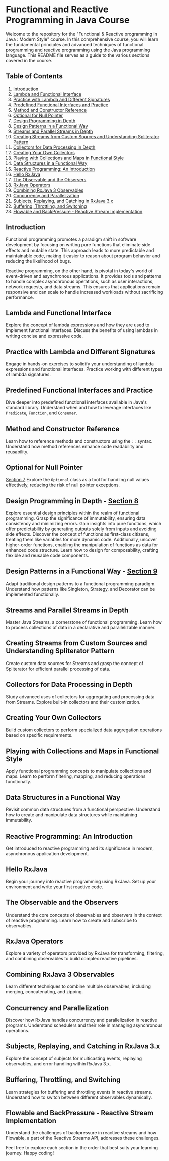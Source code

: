 # Functional and Reactive Programming in Java Course

Welcome to the repository for the "Functional & Reactive programming in Java : Modern Style" course. In this comprehensive course, you will learn the fundamental principles and advanced techniques of functional programming and reactive programming using the Java programming language. This README file serves as a guide to the various sections covered in the course.

## Table of Contents

1. [Introduction](#introduction)
2. [Lambda and Functional Interface](#lambda-and-functional-interface)
3. [Practice with Lambda and Different Signatures](#practice-with-lambda-and-different-signatures)
4. [Predefined Functional Interfaces and Practice](#predefined-functional-interfaces-and-practice)
5. [Method and Constructor Reference](#method-and-constructor-reference)
6. [Optional for Null Pointer](#optional-for-null-pointer)
7. [Design Programming in Depth](#design-programming-in-depth)
8. [Design Patterns in a Functional Way](#design-patterns-in-a-functional-way)
9. [Streams and Parallel Streams in Depth](#streams-and-parallel-streams-in-depth)
10. [Creating Streams from Custom Sources and Understanding Spliterator Pattern](#creating-streams-from-custom-sources-and-understanding-spliterator-pattern)
11. [Collectors for Data Processing in Depth](#collectors-for-data-processing-in-depth)
12. [Creating Your Own Collectors](#creating-your-own-collectors)
13. [Playing with Collections and Maps in Functional Style](#playing-with-collections-and-maps-in-functional-style)
14. [Data Structures in a Functional Way](#data-structures-in-a-functional-way)
15. [Reactive Programming: An Introduction](#reactive-programming-an-introduction)
16. [Hello RxJava](#hello-rxjava)
17. [The Observable and the Observers](#the-observable-and-the-observers)
18. [RxJava Operators](#rxjava-operators)
19. [Combining RxJava 3 Observables](#combining-rxjava-3-observables)
20. [Concurrency and Parallelization](#concurrency-and-parallelization)
21. [Subjects, Replaying, and Catching in RxJava 3.x](#subjects-replaying-and-catching-in-rxjava-3x)
22. [Buffering, Throttling, and Switching](#buffering-throttling-and-switching)
23. [Flowable and BackPressure - Reactive Stream Implementation](#flowable-and-backpressure-reactive-stream-implementation)

## Introduction
Functional programming promotes a paradigm shift in software development by focusing on writing pure functions that eliminate side effects and mutable state. This approach leads to more predictable and maintainable code, making it easier to reason about program behavior and reducing the likelihood of bugs.

Reactive programming, on the other hand, is pivotal in today's world of event-driven and asynchronous applications. It provides tools and patterns to handle complex asynchronous operations, such as user interactions, network requests, and data streams. This ensures that applications remain responsive and can scale to handle increased workloads without sacrificing performance.


## Lambda and Functional Interface
Explore the concept of lambda expressions and how they are used to implement functional interfaces. Discuss the benefits of using lambdas in writing concise and expressive code.

## Practice with Lambda and Different Signatures
Engage in hands-on exercises to solidify your understanding of lambda expressions and functional interfaces. Practice working with different types of lambda signatures.

## Predefined Functional Interfaces and Practice
Dive deeper into predefined functional interfaces available in Java's standard library. Understand when and how to leverage interfaces like `Predicate`, `Function`, and `Consumer`.

## Method and Constructor Reference
Learn how to reference methods and constructors using the `::` syntax. Understand how method references enhance code readability and reusability.

## Optional for Null Pointer
[Section 7](https://github.com/ediaz13/FunctionalProgrammingJava/tree/main/src/com/basicsstrong/functional/section7)
Explore the `Optional` class as a tool for handling null values effectively, reducing the risk of null pointer exceptions.

## Design Programming in Depth - [Section 8](https://github.com/ediaz13/FunctionalProgrammingJava/tree/main/src/com/basicsstrong/functional/section8)
Explore essential design principles within the realm of functional programming. Grasp the significance of immutability, ensuring data consistency and minimizing errors. Gain insights into pure functions, which offer predictability by generating outputs solely from inputs and avoiding side effects. Discover the concept of functions as first-class citizens, treating them like variables for more dynamic code. Additionally, uncover higher-order functions, enabling the manipulation of functions as data for enhanced code structure. Learn how to design for composability, crafting flexible and reusable code components.

## Design Patterns in a Functional Way - [Section 9](https://github.com/ediaz13/FunctionalProgrammingJava/tree/main/src/com/basicsstrong/functional/section7)
Adapt traditional design patterns to a functional programming paradigm. Understand how patterns like Singleton, Strategy, and Decorator can be implemented functionally.

## Streams and Parallel Streams in Depth
Master Java Streams, a cornerstone of functional programming. Learn how to process collections of data in a declarative and parallelizable manner.

## Creating Streams from Custom Sources and Understanding Spliterator Pattern
Create custom data sources for Streams and grasp the concept of Spliterator for efficient parallel processing of data.

## Collectors for Data Processing in Depth
Study advanced uses of collectors for aggregating and processing data from Streams. Explore built-in collectors and their customization.

## Creating Your Own Collectors
Build custom collectors to perform specialized data aggregation operations based on specific requirements.

## Playing with Collections and Maps in Functional Style
Apply functional programming concepts to manipulate collections and maps. Learn to perform filtering, mapping, and reducing operations functionally.

## Data Structures in a Functional Way
Revisit common data structures from a functional perspective. Understand how to create and manipulate data structures while maintaining immutability.

## Reactive Programming: An Introduction
Get introduced to reactive programming and its significance in modern, asynchronous application development.

## Hello RxJava
Begin your journey into reactive programming using RxJava. Set up your environment and write your first reactive code.

## The Observable and the Observers
Understand the core concepts of observables and observers in the context of reactive programming. Learn how to create and subscribe to observables.

## RxJava Operators
Explore a variety of operators provided by RxJava for transforming, filtering, and combining observables to build complex reactive pipelines.

## Combining RxJava 3 Observables
Learn different techniques to combine multiple observables, including merging, concatenating, and zipping.

## Concurrency and Parallelization
Discover how RxJava handles concurrency and parallelization in reactive programs. Understand schedulers and their role in managing asynchronous operations.

## Subjects, Replaying, and Catching in RxJava 3.x
Explore the concept of subjects for multicasting events, replaying observables, and error handling within RxJava 3.x.

## Buffering, Throttling, and Switching
Learn strategies for buffering and throttling events in reactive streams. Understand how to switch between different observables dynamically.

## Flowable and BackPressure - Reactive Stream Implementation
Understand the challenges of backpressure in reactive streams and how Flowable, a part of the Reactive Streams API, addresses these challenges.

Feel free to explore each section in the order that best suits your learning journey. Happy coding!
